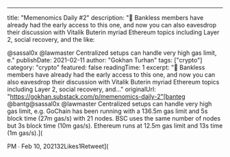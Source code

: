 ---
title: "Memenomics Daily #2"
description: "🏴 Bankless members have already had the early access to this one, and now you can also eavesdrop their discussion with Vitalik Buterin myriad Ethereum topics including Layer 2, social recovery, and the like:

@sassal0x @lawmaster Centralized setups can handle very high gas limit, e."
publishDate: 2021-02-11
author: "Gokhan Turhan"
tags: ["crypto"]
category: "crypto"
featured: false
readingTime: 1
excerpt: "🏴 Bankless members have already had the early access to this one, and now you can also eavesdrop their discussion with Vitalik Buterin myriad Ethereum topics including Layer 2, social recovery, and..."
originalUrl: "https://gokhan.substack.com/p/memenomics-daily-2"[banteg @bantg@sassal0x @lawmaster Centralized setups can handle very high gas limit, e.g. GoChain has been running with a 136.5m gas limit and 5s block time (27m gas/s) with 21 nodes. BSC uses the same number of nodes but 3s block time (10m gas/s). Ethereum runs at 12.5m gas limit and 13s time (1m gas/s).](

<TwitterEmbed url="https://x.com/i/web/status/1359494716694405124" />

PM ∙ Feb 10, 202132Likes1Retweet](

<TwitterEmbed url="https://x.com/i/web/status/1359494716694405124" />

